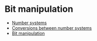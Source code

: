 # Bit manipulation
- [Number systems](lectures/1.NumberSystems.pdf)
- [Conversions between number systems](lectures/2.ConversionsBetweenNumberSystems.pdf)
- [Bit manipulation](lectures/3.BitManipulation.pdf)
